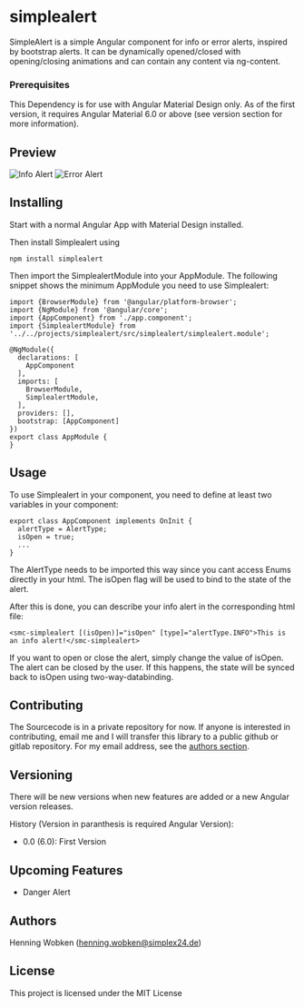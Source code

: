 # simplealert

SimpleAlert is a simple Angular component for info or error alerts, inspired by bootstrap alerts. 
It can be dynamically opened/closed with opening/closing animations and can contain any content via ng-content.

### Prerequisites

This Dependency is for use with Angular Material Design only. As of the first version, 
it requires Angular Material 6.0 or above (see version section for more information).

## Preview

![Info Alert](https://simplex24.de/info.png "Info Alert")
![Error Alert](https://simplex24.de/error.png "Error Alert")

## Installing

Start with a normal Angular App with Material Design installed.

Then install Simplealert using

```
npm install simplealert
```

Then import the SimplealertModule into your AppModule. The following snippet shows the minimum AppModule you need to use Simplealert:

```
import {BrowserModule} from '@angular/platform-browser';
import {NgModule} from '@angular/core';
import {AppComponent} from './app.component';
import {SimplealertModule} from '../../projects/simplealert/src/simplealert/simplealert.module';

@NgModule({
  declarations: [
    AppComponent
  ],
  imports: [
    BrowserModule,
    SimplealertModule,
  ],
  providers: [],
  bootstrap: [AppComponent]
})
export class AppModule {
}

```

## Usage

To use Simplealert in your component, you need to define at least two variables in your component:

```
export class AppComponent implements OnInit {
  alertType = AlertType;
  isOpen = true;
  ...
}
```

The AlertType needs to be imported this way since you cant access Enums directly in your html.
The isOpen flag will be used to bind to the state of the alert.

After this is done, you can describe your info alert in the corresponding html file:

```
<smc-simplealert [(isOpen)]="isOpen" [type]="alertType.INFO">This is an info alert!</smc-simplealert>
```

If you want to open or close the alert, simply change the value of isOpen. The alert can be closed by the user. 
If this happens, the state will be synced back to isOpen using two-way-databinding.

## Contributing

The Sourcecode is in a private repository for now. 
If anyone is interested in contributing, email me and I will transfer this library to a public github or gitlab repository.
For my email address, see the [authors section](#authors).

## Versioning

There will be new versions when new features are added or a new Angular version releases.

History (Version in paranthesis is required Angular Version):
+ 0.0 (6.0): First Version

## Upcoming Features
+ Danger Alert

## Authors

Henning Wobken (henning.wobken@simplex24.de)

## License

This project is licensed under the MIT License
